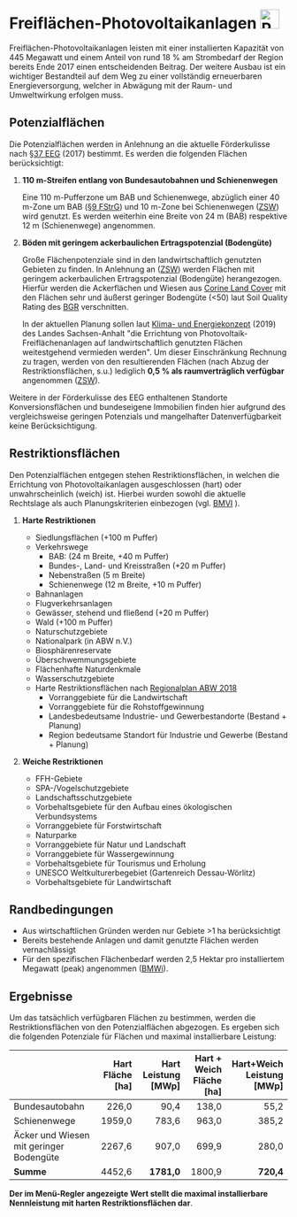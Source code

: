 # Freiflächen-Photovoltaikanlagen <img src="../../static/stemp_abw/img/energy_icons/Stromerzeuger_Photovoltaik_technologieneutral.svg" alt="PVA" width="35">

Freiflächen-Photovoltaikanlagen leisten mit einer installierten Kapazität von
445 Megawatt und einem Anteil von rund 18 % am Strombedarf der Region bereits
Ende 2017 einen entscheidenden Beitrag. Der weitere Ausbau ist ein wichtiger
Bestandteil auf dem Weg zu einer vollständig erneuerbaren Energieversorgung,
welcher in Abwägung mit der Raum- und Umweltwirkung erfolgen muss. 

## Potenzialflächen

Die Potenzialflächen werden in Anlehnung an die aktuelle Förderkulisse nach
<a href="https://www.gesetze-im-internet.de/eeg_2014/__37.html" target="_blank">§37 EEG</a>
(2017) bestimmt. Es werden die folgenden Flächen berücksichtigt:  

1. **110 m-Streifen entlang von Bundesautobahnen und Schienenwegen**
  
    Eine 110 m-Pufferzone um BAB und Schienenwege, abzüglich einer 40 m-Zone um
    BAB
    (<a href="https://www.gesetze-im-internet.de/fstrg/__9.html" target="_blank">§9 FStrG</a>)
    und 10 m-Zone bei Schienenwegen
    (<a href="https://www.erneuerbare-energien.de/EE/Redaktion/DE/Downloads/bmwi_de/bericht-eeg-4-solar.pdf?__blob=publicationFile&v=4" target="_blank">ZSW</a>)
    wird genutzt. Es werden weiterhin eine Breite von 24 m (BAB) respektive 12
    m (Schienenwege) angenommen.
    
2. **Böden mit geringem ackerbaulichen Ertragspotenzial (Bodengüte)**
    
    Große Flächenpotenziale sind in den landwirtschaftlich genutzten Gebieten
    zu finden. In Anlehnung an
    (<a href="https://www.zsw-bw.de/fileadmin/user_upload/PDFs/Aktuelles/2019/politischer-dialog-pv-freiflaechenanlagen-studie-333788.pdf" target="_blank">ZSW</a>)
    werden Flächen mit geringem ackerbaulichen Ertragspotenzial (Bodengüte)
    herangezogen. Hierfür werden die Ackerflächen und Wiesen aus
    <a href="https://land.copernicus.eu/pan-european/corine-land-cover/clc2018" target="_blank">Corine Land Cover</a>
    mit den Flächen sehr und äußerst geringer Bodengüte (<50) laut Soil Quality
    Rating des
    <a href="https://www.bgr.bund.de/DE/Themen/Boden/Ressourcenbewertung/Ertragspotential/Ertragspotential_node.html" target="_blank">BGR</a>
    verschnitten.
    
    In der aktuellen Planung sollen laut
    <a href="https://mule.sachsen-anhalt.de/fileadmin/Bibliothek/Politik_und_Verwaltung/MLU/MLU/04_Energie/Klimaschutz/00_Startseite_Klimaschutz/190205_Klima-_und_Energiekonzept_Sachsen-Anhalt.pdf" target="_blank">Klima- und Energiekonzept</a>
    (2019) des Landes Sachsen-Anhalt "die Errichtung von
    Photovoltaik-Freiflächenanlagen auf landwirtschaftlich genutzten Flächen
    weitestgehend vermieden werden". Um dieser Einschränkung Rechnung zu
    tragen, werden von den resultierenden Flächen (nach Abzug der
    Restriktionsflächen, s.u.) lediglich **0,5 % als raumverträglich
    verfügbar** angenommen
    (<a href="https://www.zsw-bw.de/fileadmin/user_upload/PDFs/Aktuelles/2019/politischer-dialog-pv-freiflaechenanlagen-studie-333788.pdf" target="_blank">ZSW</a>). 

Weitere in der Förderkulisse des EEG enthaltenen Standorte Konversionsflächen
und bundeseigene Immobilien finden hier aufgrund des vergleichsweise geringen
Potenzials und mangelhafter Datenverfügbarkeit keine Berücksichtigung.

## Restriktionsflächen

Den Potenzialflächen entgegen stehen Restriktionsflächen, in welchen die
Errichtung von Photovoltaikanlagen ausgeschlossen (hart) oder
unwahrscheinlich (weich) ist. Hierbei wurden sowohl die aktuelle Rechtslage als
auch Planungskriterien einbezogen (vgl.
<a href="https://www.bbr.bund.de/BBSR/DE/Veroeffentlichungen/ministerien/BMVI/BMVIOnline/2015/DL_BMVI_Online_08_15.pdf?__blob=publicationFile&v=2" target="_blank">BMVI</a>
). 

1. **Harte Restriktionen**
    - Siedlungsflächen (+100 m Puffer) 
    - Verkehrswege
        - BAB: (24 m Breite, +40 m Puffer)
        - Bundes-, Land- und Kreisstraßen (+20 m Puffer)
        - Nebenstraßen  (5 m Breite)
        - Schienenwege (12 m Breite, +10 m Puffer)
    - Bahnanlagen
    - Flugverkehrsanlagen
    - Gewässer, stehend und fließend (+20 m Puffer)
    - Wald (+100 m Puffer)
    - Naturschutzgebiete
    - Nationalpark (in ABW n.V.)
    - Biosphärenreservate
    - Überschwemmungsgebiete
    - Flächenhafte Naturdenkmale
    - Wasserschutzgebiete
    - Harte Restriktionsflächen nach
    <a href="https://www.planungsregion-abw.de/wp-content/uploads/2019/05/REP-ABW_2018_Text.pdf" target="_blank">Regionalplan ABW 2018</a>
        - Vorranggebiete für die Landwirtschaft
        - Vorranggebiete für die Rohstoffgewinnung
        - Landesbedeutsame Industrie- und Gewerbestandorte (Bestand + Planung)
        - Region bedeutsame Standort für Industrie und Gewerbe (Bestand + Planung)
    
2. **Weiche Restriktionen**
    - FFH-Gebiete
    - SPA-/Vogelschutzgebiete
    - Landschaftsschutzgebiete
    - Vorbehaltsgebiete für den Aufbau eines ökologischen Verbundsystems
    - Vorranggebiete für Forstwirtschaft
    - Naturparke
    - Vorranggebiete für Natur und Landschaft
    - Vorranggebiete für Wassergewinnung
    - Vorbehaltsgebiete für Tourismus und Erholung
    - UNESCO Weltkulturerbegebiet (Gartenreich Dessau-Wörlitz)
    - Vorbehaltsgebiete für Landwirtschaft

## Randbedingungen

- Aus wirtschaftlichen Gründen werden nur Gebiete >1 ha berücksichtigt
- Bereits bestehende Anlagen und damit genutzte Flächen werden vernachlässigt
- Für den spezifischen Flächenbedarf werden 2,5 Hektar pro installiertem
  Megawatt (peak) angenommen
  (<a href="https://www.bmwi.de/Redaktion/DE/Downloads/B/berichtsmodul-2-modelle-und-modellverbund.pdf?__blob=publicationFile&v=6" target="_blank">BMWi</a>).

## Ergebnisse

Um das tatsächlich verfügbaren Flächen zu bestimmen, werden die
Restriktionsflächen von den Potenzialflächen abgezogen. Es ergeben sich die
folgenden Potenziale für Flächen und maximal installierbare Leistung:

|                                         | Hart<br/>Fläche [ha]<br/> | Hart<br/>Leistung [MWp] | Hart + Weich<br/>Fläche [ha] | Hart+Weich<br/>Leistung [MWp] |
| --------------------------------------- | -----------:| -----------------------------:| -----------:| -----------------------------:|
| Bundesautobahn                          |       226,0 |                          90,4 |       138,0 |                          55,2 |
| Schienenwege                            |      1959,0 |                         783,6 |       963,0 |                         385,2 |
| Äcker und Wiesen mit geringer Bodengüte |      2267,6 |                         907,0 |       699,9 |                         280,0 |
| **Summe**                               |      4452,6 |                    **1781,0** |      1800,9 |                     **720,4** |

**Der im Menü-Regler angezeigte Wert stellt die maximal installierbare
Nennleistung mit harten Restriktionsflächen dar**.

